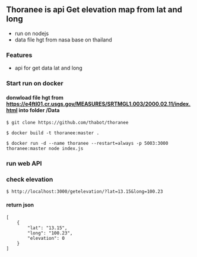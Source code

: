 ## Thoranee is api Get elevation map from lat and long
- run on nodejs
- data file hgt from nasa base on thailand
### Features
- api for get data lat and long 
### Start run on docker
#### donwload file hgt from https://e4ftl01.cr.usgs.gov/MEASURES/SRTMGL1.003/2000.02.11/index.html into folder /Data

`$ git clone https://github.com/thabot/thoranee`

`$ docker build -t thoranee:master .`

`$ docker run -d --name thoranee --restart=always -p 5003:3000 thoranee:master node index.js`

### run web API
### check elevation
`$ http://localhost:3000/getelevation/?lat=13.15&long=100.23`

#### return json
    [
        {
            "lat": "13.15",
            "long": "100.23",
            "elevation": 0
        }
    ]


